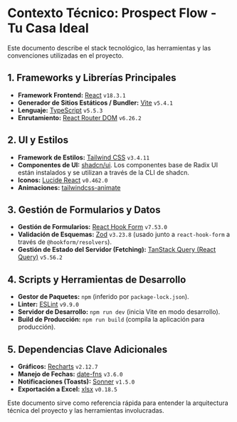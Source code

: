 # Contexto Técnico: Prospect Flow - Tu Casa Ideal

Este documento describe el stack tecnológico, las herramientas y las convenciones utilizadas en el proyecto.

## 1. Frameworks y Librerías Principales

*   **Framework Frontend:** [React](https://react.dev/) `v18.3.1`
*   **Generador de Sitios Estáticos / Bundler:** [Vite](https://vitejs.dev/) `v5.4.1`
*   **Lenguaje:** [TypeScript](https://www.typescriptlang.org/) `v5.5.3`
*   **Enrutamiento:** [React Router DOM](https://reactrouter.com/) `v6.26.2`

## 2. UI y Estilos

*   **Framework de Estilos:** [Tailwind CSS](https://tailwindcss.com/) `v3.4.11`
*   **Componentes de UI:** [shadcn/ui](https://ui.shadcn.com/). Los componentes base de Radix UI están instalados y se utilizan a través de la CLI de shadcn.
*   **Iconos:** [Lucide React](https://lucide.dev/) `v0.462.0`
*   **Animaciones:** [tailwindcss-animate](https://github.com/jamiebuilds/tailwindcss-animate)

## 3. Gestión de Formularios y Datos

*   **Gestión de Formularios:** [React Hook Form](https://react-hook-form.com/) `v7.53.0`
*   **Validación de Esquemas:** [Zod](https://zod.dev/) `v3.23.8` (usado junto a `react-hook-form` a través de `@hookform/resolvers`).
*   **Gestión de Estado del Servidor (Fetching):** [TanStack Query (React Query)](https://tanstack.com/query/latest) `v5.56.2`

## 4. Scripts y Herramientas de Desarrollo

*   **Gestor de Paquetes:** `npm` (inferido por `package-lock.json`).
*   **Linter:** [ESLint](https://eslint.org/) `v9.9.0`
*   **Servidor de Desarrollo:** `npm run dev` (inicia Vite en modo desarrollo).
*   **Build de Producción:** `npm run build` (compila la aplicación para producción).

## 5. Dependencias Clave Adicionales

*   **Gráficos:** [Recharts](https://recharts.org/) `v2.12.7`
*   **Manejo de Fechas:** [date-fns](https://date-fns.org/) `v3.6.0`
*   **Notificaciones (Toasts):** [Sonner](https://sonner.emilkowal.ski/) `v1.5.0`
*   **Exportación a Excel:** [xlsx](https://sheetjs.com/) `v0.18.5`

Este documento sirve como referencia rápida para entender la arquitectura técnica del proyecto y las herramientas involucradas. 